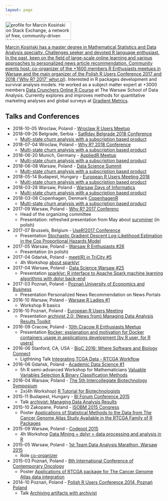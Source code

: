 ```yaml
---
layout: page
---
```

<a href="http://stackexchange.com/users/4713209">
<img src="http://stackexchange.com/users/flair/4713209.png" width="208" height="58" alt="profile for Marcin Kosiński on Stack Exchange, a network of free, community-driven Q&amp;A sites" title="profile for Marcin Kosiński on Stack Exchange, a network of free, community-driven Q&amp;A sites">

Marcin Kosiński has a master degree in Mathematical Statistics and Data Analysis specialty. Challenges seeker and devoted R language enthusiast. In the past, keen on the field of large-scale online learning and various approaches to personalized news article recommendation. Community events host: co-organizer of the +1600 members R Enthusiasts meetups in Warsaw and the main organizer of the Polish R Users Conference 2017 and 2018 ('Why R? 2017' [whyr.pl](http://whyr.pl/)). Interested in R packages development and survival analysis models. He worked as a subject matter expert at +3000 members [Data Crunchers Online R Course](http://pogromcydanych.icm.edu.pl/) at The Warsaw School of Data Analysis. Currently explores and improves methods for quantitative marketing analyses and global surveys at [Gradient Metrics](http://gradientmetrics.com/).

## Talks and Conferences

- 2018-10-05 Wroclaw, Poland - [Wroclaw R Users Meetup](https://www.meetup.com/Wroclaw-R-Users-Group/events/255832550/)
- 2018-09-26 Belgrade, Serbia - [SatRday Belgrade 2018 Conference](https://belgrade2018.satrdays.org/)
   - [Multi-state churn analysis with a subscription based product](https://github.com/g6t/mchurn)
- 2018-07-04 Wroclaw, Poland - [Why R? 2018 Conference](http://whyr2018.pl/)
   - [Multi-state churn analysis with a subscription based product](https://github.com/g6t/mchurn)
- 2018-06-20 Munich, Germany - [AppliedR Meetup](https://www.meetup.com/Applied-R-Munich/events/250873427/)
   - [Multi-state churn analysis with a subscription based product](https://github.com/g6t/mchurn)
- 2018-06-08 Warsaw, Poland - [Data Science Summit](http://dssconf.pl/)
   - [Multi-state churn analysis with a subscription based product](https://github.com/g6t/mchurn)
- 2018-05-14 Budapest, Hungary - [European R Users Meeting 2018](http://2018.erum.io/)
   - [Multi-state churn analysis with a subscription based product](https://github.com/g6t/mchurn)
- 2018-03-28 Warsaw, Poland - [Warsaw Days of Informatics](https://www.warszawskiedniinformatyki.pl/)
   - [Multi-state churn analysis with a subscription based product](https://github.com/g6t/mchurn)
- 2018-03-08 Copenhagen, Denmark [CopenhagenR](https://www.meetup.com/CopenhagenR-useR-Group/events/248227309/)
   - [Multi-state churn analysis with a subscription based product](https://github.com/g6t/mchurn)
- 2017-09 Warsaw, Poland - [Why R? 2017 Conferenc](http://whyr.pl/)
   - Head of the organizing committee
   - Presentation: refreshed presentation from May about [survminer](http://r-addict.com/WhyR2017/#/) (in polish)
- 2017-07 Brussels, Belgium - [UseR!2017 Conference](https://user2017.brussels/)
   - Presentation [Stochastic Gradient Descent Log-Likelihood Estimation in the Cox Proportional Hazards Model](http://www.sthda.com/english/articles/19-r-conference/37-stochastic-gradient-descent-log-likelihood-estimation-in-the-cox-proportional-hazards-model/?utm_content=buffer21d72&utm_medium=social&utm_source=facebook.com&utm_campaign=buffer)
- 2017-05 Warsaw, Poland - [Warsaw R Enthusiasts #26](https://www.meetup.com/Spotkania-Entuzjastow-R-Warsaw-R-Users-Group-Meetup/events/239276697/)
   - Presentation (in polish)
- 2017-04 Gdańsk, Poland - [meet(R) in TriCity #5](https://www.meetup.com/Trojmiejska-Grupa-Entuzjastow-R/events/238671657/)
   - 4h Workshop [about sparklyr](https://github.com/MarcinKosinski/trigeR5)
- 2017-04 Warsaw, Poland - [Data Science Warsaw #25](https://www.meetup.com/Data-Science-Warsaw/events/238737897/)
   - Presentation [sparklyr: R interface to Apache Spark machine learning algorithms with dplyr back-end](http://r-addict.com/DataScienceWarsaw25/show/#/)
- 2017-03 Poznań, Poland - [Poznań University of Economics and Business](http://ue.poznan.pl/en/)
   - Presentation Personalized News Recommendation on News Portals
- 2016-10 Warsaw, Poland - [Warsaw R Ladies #1](https://www.meetup.com/Spotkania-Entuzjastow-R-Warsaw-R-Users-Group-Meetup/events/233908062/)
   - Workshop R basics
- 2016-10 Poznań, Poland - [European R Users Meeting](http://erum.ue.poznan.pl/)
   - Presentation [archivist 2.0: (News from) Managing Data Analysis Results Toolkit](http://r-addict.com/eRum2016/#/)
- 2016-09 Cracow, Poland - [10th Cracow R Enthusiasts Meetup](http://erkakrakow.pl/index.php/spotkania/24-10-spotkanie-entuzjastow-r-w-krakowie)
   - Presentation [Rocker: explanation and motivation for Docker containers usage in applications development [by R user, for R users]](http://r-addict.com/eRka10)
- 2016-06 Stanford, CA, USA - [BioC 2016: Where Software and Biology Connect](http://bioconductor.org/help/course-materials/2016/BioC2016/)
   - Ligthtning Talk [Integrating TCGA Data - RTCGA Workflow](http://rtcga.github.io/RTCGA/BioC2016/)
- 2016-06 Gdańsk, Poland - [Academic Data Science #1](http://www.meetup.com/Academic-Data-Science/events/231213859/)
   - 5h R semi-advanced Workshop for Mathematicians [Valuable Variables Selection & Binary Classification Methods](http://grupawp.github.io/pg-Rworkshop-2016/)
- 2016-04 Warsaw, Poland - [The 5th Intercollegiate Biotechnology Symposium](http://msb.symbioza.edu.pl/en/program/)
   - 2x(4h Workshop) [R Tutorial for Biotechnologists](http://r-addict.com/SymbiozaV)
- 2015-11 Budapest, Hungary - [BI Forum Conference 2015](https://budapestbi2015.sched.org/event/4JA8/archivist-managing-data-analysis-results) 
   - Talk [archivist: Managing Data Analysis Results](https://github.com/pbiecek/archivist/tree/gh-pages/files/archivist_BIFORUM.pdf)
- 2015-10  Zakopane, Poland - [ISOBM 2015 Congress](http://isobm.org/index.php?option=com_content&view=article&id=138&Itemid=624) 
   - Poster [Applications of Statistical Methods to the Data from The Cancer Genome Atlas Study Available in the RTCGA Family of R Packages](https://github.com/RTCGA/RTCGA/raw/master/UseCases/MarcinKosinski.pdf)
- 2015-09 Warsaw, Poland - [Codepot 2015](http://codepot.pl/#tutors) 
   - 4h Workshop [Data Mining + dplyr = data processing and analysis in R](http://grupawp.github.io/codepot-workshop-2015/)
- 2015-05 Warsaw, Poland - [1st Team Data Analysis Marathon, Warsaw 2015](https://www.facebook.com/events/921016974586900/)
   - Role [co-organizer](https://www.facebook.com/events/921016974586900/)
- 2015-03 Poznań, Poland - [8th International Conference of Contemporary Oncology](http://www.zwrotnikraka.pl/8-international-conference-contemporary-oncology-cancer-genomics-poznan/) 
   - Poster [Applications of RTCGA package for The Cancer Genome Atlas data integration](https://github.com/RTCGA/RTCGA/raw/master/UseCases/BigDataInGenomics.pdf)
- 2014-10 Poznań, Poland - [Polish R Users Conference 2014, Poznań Poland](http://www.estymator.ue.poznan.pl/pazur/) 
   - Talk [Archiving artifacts with archivist](https://github.com/MarcinKosinski/Museum/blob/master/pazur_kosinski.pdf)
   
